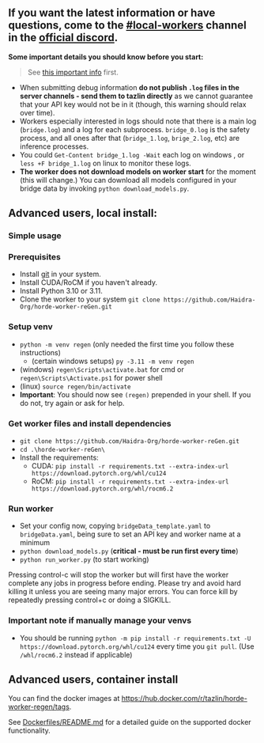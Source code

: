 ##  If you want the latest information or have questions, come to the [#local-workers](https://discord.com/channels/781145214752129095/1076124012305993768) channel in the [official discord](https://discord.gg/3DxrhksKzn).


**Some important details you should know before you start:**

> See [this important info](README.md/#important-info) first.

- When submitting debug information **do not publish `.log` files in the server channels - send them to tazlin directly** as we cannot guarantee that your API key would not be in it (though, this warning should relax over time).
- Workers especially interested in logs should note that there is a main log (`bridge.log`) and a log for each subprocess. `bridge_0.log` is the safety process, and all ones after that (`bridge_1.log`, `brige_2.log`, etc) are inference processes.
- You could `Get-Content bridge_1.log -Wait` each log on windows , or `less +F bridge_1.log` on linux to monitor these logs.
- **The worker does not download models on worker start** for the moment (this will change.) You can download all models configured in your bridge data by invoking `python download_models.py`.


## Advanced users, local install:

### Simple usage

### Prerequisites
* Install [git](https://git-scm.com/) in your system.
* Install CUDA/RoCM if you haven't already.
* Install Python 3.10 or 3.11.
* Clone the worker to your system
   `git clone https://github.com/Haidra-Org/horde-worker-reGen.git`

### Setup venv
- `python -m venv regen` (only needed the first time you follow these instructions)
  - (certain windows setups) `py -3.11 -m venv regen`
- (windows) `regen\Scripts\activate.bat` for cmd or `regen\Scripts\Activate.ps1` for power shell
- (linux) `source regen/bin/activate`
- **Important**: You should now see `(regen)` prepended in your shell. If you do not, try again or ask for help.

### Get worker files and install dependencies
- `git clone https://github.com/Haidra-Org/horde-worker-reGen.git`
- `cd .\horde-worker-reGen\`
- Install the requirements:
  - CUDA: `pip install -r requirements.txt --extra-index-url https://download.pytorch.org/whl/cu124`
  - RoCM: `pip install -r requirements.txt --extra-index-url https://download.pytorch.org/whl/rocm6.2`

### Run worker
- Set your config now, copying `bridgeData_template.yaml` to `bridgeData.yaml`, being sure to set an API key and worker name at a minimum
- `python download_models.py` (**critical - must be run first every time**)
- `python run_worker.py` (to start working)

Pressing control-c will stop the worker but will first have the worker complete any jobs in progress before ending. Please try and avoid hard killing it unless you are seeing many major errors. You can force kill by repeatedly pressing control+c or doing a SIGKILL.

### Important note if manually manage your venvs
- You should be running `python -m pip install -r requirements.txt -U https://download.pytorch.org/whl/cu124` every time you `git pull`. (Use `/whl/rocm6.2` instead if applicable)

## Advanced users, container install

You can find the docker images at https://hub.docker.com/r/tazlin/horde-worker-regen/tags.

See [Dockerfiles/README.md](Dockerfiles/README.md) for a detailed guide on the supported docker functionality.
